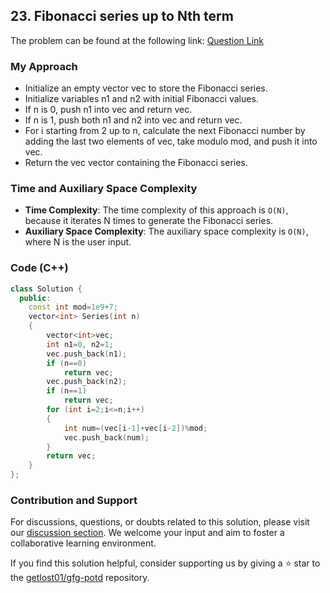 ## 23. Fibonacci series up to Nth term
The problem can be found at the following link: [Question Link](https://www.geeksforgeeks.org/problems/fibonacci-series-up-to-nth-term/1)

### My Approach
- Initialize an empty vector vec to store the Fibonacci series.
- Initialize variables n1 and n2 with initial Fibonacci values.
- If n is 0, push n1 into vec and return vec.
- If n is 1, push both n1 and n2 into vec and return vec.
- For i starting from 2 up to n, calculate the next Fibonacci number by adding the last two elements of vec, take modulo mod, and push it into vec.
- Return the vec vector containing the Fibonacci series.

### Time and Auxiliary Space Complexity

- **Time Complexity**: The time complexity of this approach is `O(N)`, because it iterates N times to generate the Fibonacci series.
- **Auxiliary Space Complexity**: The auxiliary space complexity is `O(N)`, where N is the user input.

### Code (C++)
```cpp
class Solution {
  public:
    const int mod=1e9+7;
    vector<int> Series(int n)
    {
        vector<int>vec;
        int n1=0, n2=1;
        vec.push_back(n1);
        if (n==0)
            return vec;
        vec.push_back(n2);
        if (n==1)
            return vec;
        for (int i=2;i<=n;i++)
        {
            int num=(vec[i-1]+vec[i-2])%mod;
            vec.push_back(num);
        }
        return vec;
    }
};
```

### Contribution and Support

For discussions, questions, or doubts related to this solution, please visit our [discussion section](https://github.com/getlost01/gfg-potd/discussions). We welcome your input and aim to foster a collaborative learning environment.

If you find this solution helpful, consider supporting us by giving a ⭐ star to the [getlost01/gfg-potd](https://github.com/getlost01/gfg-potd) repository.
